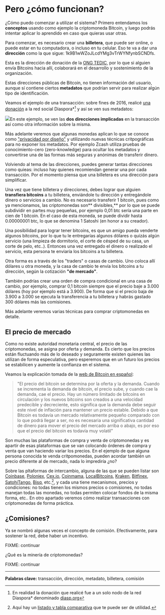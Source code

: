 # Pero ¿cómo funcionan?

¿Cómo puedo comenzar a utilizar el sistema? Primero entendamos los **conceptos** usando como ejemplo la criptomoneda Bitcoin, y luego podrás intentar aplicar lo aprendido en caso que quieras usar otras.

Para comenzar, es necesario crear una **billetera**, que puede ser online, o puede estar en tu computadora, o incluso en tu celular. Eso te va a dar una **dirección** como la que sigue: 1k9B1wWZoJLcdYMg3vTrWYNfynbSCNDfs.

Esta es la dirección de donación de la [ONG TEDIC](https://www.tedic.org), por lo que si alguien envía Bitcoins hacia allí, colaborará en el desarrollo y sostenimiento de la organización.

Estas direcciones públicas de Bitcoin, no tienen información del usuario, aunque sí contiene ciertos **metadatos** que podrían servir para realizar algún tipo de identificación.

Veamos el ejemplo de una transacción: sobre fines de 2016, realicé [una donación](https://blockchain.info/tx/dce48ad9632b213e37c7c100f340d12ce11f99f55b2dc7478cea3ece4558f32e) a la red social Diaspora\*[^1] y así se ven sus metadatos:

![](/assets/Selección_081.png)En este ejemplo, se ven las **dos direcciones implicadas** en la transacción así como otra información sobre la misma.

Más adelante veremos que algunas monedas aplican lo que se conoce como ["privacidad por diseño"](https://karisma.org.co/que-es-la-privacidad-por-diseno-y-por-que-deberia-importarle/) y utilizando nuevas técnicas critpográficas para no exponer los metadatos. Por ejemplo Zcash utiliza pruebas de conocimiento-cero \(zero-knowledge\) para ocultar los metadatos y convertirse una de las formas más seguras y anónimas de transferir dinero.

Volviendo al tema de las direcciones, puedes generar tantas direcciones como quieas: incluso hay quienes recomiendan generar una por cada transacción. Por el momento piensa que una billetera es una dirección para simplificar.

Una vez que tiene billetera y direcciones, debes lograr que alguien **transfiera bitcoins** a tu billetera, enviándole tu dirección y entregándole dinero o servicios a cambio. No es necesario transferir 1 bitcoin, pues como ya mencionamos, las criptomonedas son** divisibles,** por lo que se puede subdividir en partes muy pequeñas, por ejemplo 0,01 btc sería una parte en cien de 1 bitcoin. En el caso de esta moneda, se puede dividir hasta 0.00000001 btc, lo que se denomina 1 Satoshi \(en honor a su creador\).

Una posibilidad para lograr tener bitcoins, es que un amigo pueda venderte algunos bitcoins, por lo que tu le entregarías algunos dólares o quizás algún servicio \(una limpieza de dormitorio, el corte de césped de su casa, un corte de pelo, etc..\). Entonces una vez entregado el dinero o realizado el servicio, esta persona te enviaría los bitcoins a tu billetera.

Otra forma es a través de los "traders" o casas de cambio. Uno coloca allí dólares u otra moneda, y la casa de cambio te envía los bitcoins a tu dirección, según la cotización **"de mercado"**.

También podrías crear una orden de compra condicional en una casa de cambio, por ejemplo, comprar 0,1 bitcoin siempre que el precio baje a 3.000 dólares \(hoy por ejemplo está a 3.900\). De forma que si el precio baja de 3.900 a 3.000 se ejecuta la transferencia a tu billetera y habrás gastado 300 dólares más las comisiones.

Más adelante veremos varias técnicas para comprar criptomonedas en detalle.

## El precio de mercado

Como no existe autoridad monetaria central, el precio de las criptomonedas, se asigna por oferta y demanda. Es cierto que los precios están fluctuando más de lo deseado y seguramente existen quienes las utilizan de forma especulativa, pero esperemos que en un futuro los precios se estabilicen y aumente la confianza en el sistema.

Veamos la explicación tomada de la [web de Bitcoin en español](https://bitcoin.org/es/faq#que-determina-el-precio-del-bitcoin):

> "El precio del bitcoin se determina por la oferta y la demanda. Cuando se incrementa la demanda de bitcoin, el precio sube, y cuando cae la demanda, cae el precio. Hay un número limitado de bitcoins en circulación y los nuevos bitcoins son creados a una velocidad predecible y decreciente, esto significa que la demanda debe seguir este nivel de inflación para mantener un precio estable. Debido a que Bitcoin es todavía un mercado relativamente pequeño comparado con lo que podrá llegar a ser, no es necesaria una significativa cantidad de dinero para mover el precio del mercado arriba o abajo, es por eso que el precio del bitcoin es todavía muy volatil"

Son muchas las plataformas de compra y venta de criptomonedas y es apartir de esas plataformas que se van colocando órdenes de compra y venta que van haciendo variar los precios. En el ejemplo de que alguna persona conocida te venda critpomonedas, pueden acordar también un precio diferente al de mercado, nada lo imprediría ¿no?

Sobre las pltaformas de intercambio, alguna de las que se pueden listar son [Coinbase](https://www.coinbase.com/), [Poloniex](https://poloniex.com/), [Cex.io](https://cex.io/), [Coinmama](https://www.coinmama.com), [LocalBitcoins](https://localbitcoins.com/), [Kraken](https://www.kraken.com/), [Bitfinex](https://www.bitfinex.com/), [SatohiTango](https://satoshitango.com),  [Bisq](https://bisq.network/), etc.[^2], y cada una tiene mecanismos, precios y condiciones: no todas tienen los mismos precios o comisiones, no todas manejan todas las monedas, no todas permiten colocar fondos de la misma forma, etc.. En otro apartado veremos cómo realizar transacciones con criptomonedas de forma práctica.

## ¿Comisiones?

Ya se nombró algunas veces el concepto de comisión. Efectivamente, para sostener la red, debe haber un incentivo.

FIXME: continuar

¿Qué es la minería de criptomonedas?

FIXME: continuar

---

**Palabras clave:** transacción, dirección, metadato, billetera, comisión

[^1]: En realidad la donación que realicé fue a un solo nodo de la red Diaspora\* denominado [diasp.org](https://diasp.org/)

[^2]: Aquí hay un [listado y tabla comparativa](https://www.bestbitcoinexchange.io/) que te puede ser de utilidad. 

